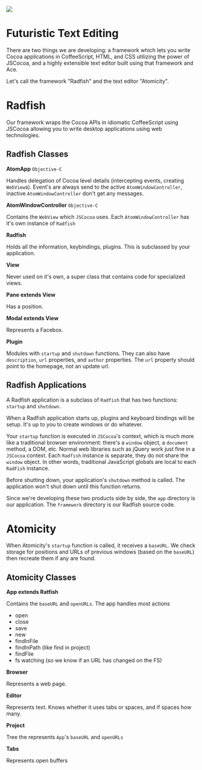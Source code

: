 ![](https://img.skitch.com/20110828-e6a2sk5mqewpfnxb3eeuef112d.png)

# Futuristic Text Editing

There are two things we are developing: a framework which lets you write Cocoa applications in CoffeeScript, HTML, and CSS utilizing the power of JSCocoa, and a highly extensible text editor built using that framework and Ace.

Let's call the framework "Radfish" and the text editor "Atomicity".


# Radfish

Our framework wraps the Cocoa APIs in idiomatic CoffeeScript using JSCocoa allowing you to write desktop applications using web technologies.

## Radfish Classes

**AtomApp** `Objective-C`

Handles delegation of Cocoa level details (intercepting events, creating `WebView`s). Event's are always send to the active `AtomWindowController`, inactive `AtomWindowController` don't get any messages.

**AtomWindowController** `Objective-C`

 Contains the `WebView` which `JSCocoa` uses. Each `AtomWindowController` has it's own instance of `Radfish`

**Radfish**

Holds all the information, keybindings, plugins. This is subclassed by your application.

**View**

Never used on it's own, a super class that contains code for specialized views.

**Pane extends View**

Has a position.

**Modal extends View**

Represents a Facebox.

**Plugin**

Modules with `startup` and `shutdown` functions. They can also have `description`, `url` properties, and `author` properties. The `url` property should point to the homepage, not an update url.

## Radfish Applications

A Radfish application is a subclass of `Radfish` that has two functions: `startup` and `shutdown`.

When a Radfish application starts up, plugins and keyboard bindings will be setup. It's up to you to create windows or do whatever.

Your `startup` function is executed in `JSCocoa`'s context, which is much more like a traditional browser environment: there's a `window` object, a `document` method, a DOM, etc. Normal web libraries such as jQuery work just fine in a `JSCocoa` context. Each `Radfish` instance is separate, they do not share the `window` object. In other words, traditional JavaScript globals are local to each `RadFish` instance.

Before shutting down, your application's `shutdown` method is called. The application won't shut down until this function returns.

Since we're developing these two products side by side, the `app` directory is our application. The `framework` directory is our Radfish source code.

# Atomicity

When Atomicity's `startup` function is called, it receives a `baseURL`. We check storage for positions and URLs of previous windows (based on the `baseURL`) then recreate them if any are found.

## Atomicity Classes

**App extends Ratfish**

Contains the `baseURL` and `openURLs`. The app handles most actions

* open
* close
* save
* new
* findInFile
* findInPath (like find in project)
* findFile 
* fs watching (so we know if an URL has changed on the FS)

**Browser**

Represents a web page.

**Editor**

Represents text. Knows whether it uses tabs or spaces, and if spaces how many.

**Project**

Tree the represents `App`'s `baseURL` and `openURLs`

**Tabs**

Represents open buffers

